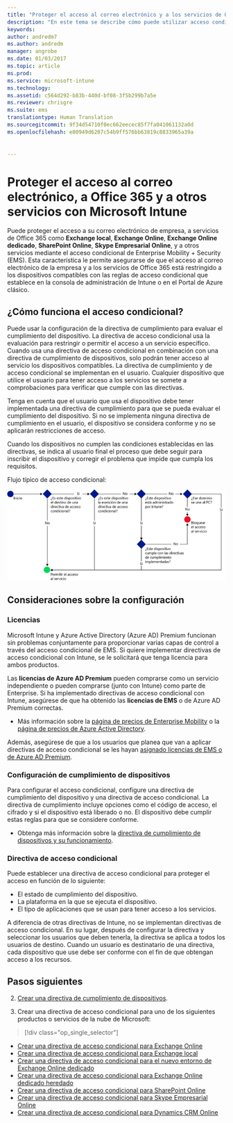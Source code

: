 ```yaml
---
title: "Proteger el acceso al correo electrónico y a los servicios de Office 365 | Microsoft Docs"
description: "En este tema se describe cómo puede utilizar acceso condicional para permitir que únicamente los dispositivos que cumplan los requisitos puedan tener acceso al correo electrónico y los datos de la empresa en SharePoint Online y otros servicios."
keywords: 
author: andredm7
ms.author: andredm
manager: angrobe
ms.date: 01/03/2017
ms.topic: article
ms.prod: 
ms.service: microsoft-intune
ms.technology: 
ms.assetid: c564d292-b83b-440d-bf08-3f5b299b7a5e
ms.reviewer: chrisgre
ms.suite: ems
translationtype: Human Translation
ms.sourcegitcommit: 9f34d54710f0ec662eecec85f7fa041061132a0d
ms.openlocfilehash: e80949d6207c54b9ff576bb63819c8833965a39a


---
```


# <a name="protect-access-to-email-office-365-and-other-services-with-microsoft-intune"></a>Proteger el acceso al correo electrónico, a Office 365 y a otros servicios con Microsoft Intune
Puede proteger el acceso a su correo electrónico de empresa, a servicios de Office 365 como **Exchange local**, **Exchange Online**, **Exchange Online dedicado**, **SharePoint Online**, **Skype Empresarial Online**, y a otros servicios mediante el acceso condicional de Enterprise Mobility + Security (EMS). Esta característica le permite asegurarse de que el acceso al correo electrónico de la empresa y a los servicios de Office 365 está restringido a los dispositivos compatibles con las reglas de acceso condicional que establece en la consola de administración de Intune o en el Portal de Azure clásico.
## <a name="how-does-conditional-access-work"></a>¿Cómo funciona el acceso condicional?
Puede usar la configuración de la directiva de cumplimiento para evaluar el cumplimiento del dispositivo. La directiva de acceso condicional usa la evaluación para restringir o permitir el acceso a un servicio específico. Cuando usa una directiva de acceso condicional en combinación con una directiva de cumplimiento de dispositivos, solo podrán tener acceso al servicio los dispositivos compatibles. La directiva de cumplimiento y de acceso condicional se implementan en el usuario. Cualquier dispositivo que utilice el usuario para tener acceso a los servicios se somete a comprobaciones para verificar que cumple con las directivas.

Tenga en cuenta que el usuario que usa el dispositivo debe tener implementada una directiva de cumplimiento para que se pueda evaluar el cumplimiento del dispositivo.
Si no se implementa ninguna directiva de cumplimiento en el usuario, el dispositivo se considera conforme y no se aplicarán restricciones de acceso.

Cuando los dispositivos no cumplen las condiciones establecidas en las directivas, se indica al usuario final el proceso que debe seguir para inscribir el dispositivo y corregir el problema que impide que cumpla los requisitos.

Flujo típico de acceso condicional:

![Diagrama que muestra los puntos de decisión usados para determinar si un dispositivo puede tener acceso a un servicio o si se bloquea](../media/ConditionalAccess4.png)

## <a name="setup-considerations"></a>Consideraciones sobre la configuración

### <a name="licensing"></a>Licencias

Microsoft Intune y Azure Active Directory (Azure AD) Premium funcionan sin problemas conjuntamente para proporcionar varias capas de control a través del acceso condicional de EMS. Si quiere implementar directivas de acceso condicional con Intune, se le solicitará que tenga licencia para ambos productos.

Las **licencias de Azure AD Premium** pueden comprarse como un servicio independiente o pueden comprarse (junto con Intune) como parte de Enterprise. Si ha implementado directivas de acceso condicional con Intune, asegúrese de que ha obtenido las **licencias de EMS** o de Azure AD Premium correctas.

- Más información sobre la [página de precios de Enterprise Mobility](https://www.microsoft.com/en-us/cloud-platform/enterprise-mobility-pricing) o la [página de precios de Azure Active Directory](https://azure.microsoft.com/en-us/pricing/details/active-directory/).

Además, asegúrese de que a los usuarios que planea que van a aplicar directivas de acceso condicional se les hayan [asignado licencias de EMS o de Azure AD Premium](/Intune/get-started/start-with-a-paid-subscription-to-microsoft-intune-step-4.md).

### <a name="device-compliance-settings"></a>Configuración de cumplimiento de dispositivos

Para configurar el acceso condicional, configure una directiva de cumplimiento del dispositivo y una directiva de acceso condicional. La directiva de cumplimiento incluye opciones como el código de acceso, el cifrado y si el dispositivo está liberado o no. El dispositivo debe cumplir estas reglas para que se considere conforme.

- Obtenga más información sobre la [directiva de cumplimiento de dispositivos y su funcionamiento](introduction-to-device-compliance-policies-in-microsoft-intune.md).

### <a name="conditional-access-policy"></a>Directiva de acceso condicional

Puede establecer una directiva de acceso condicional para proteger el acceso en función de lo siguiente:
- El estado de cumplimiento del dispositivo.
- La plataforma en la que se ejecuta el dispositivo.
- El tipo de aplicaciones que se usan para tener acceso a los servicios.

A diferencia de otras directivas de Intune, no se implementan directivas de acceso condicional. En su lugar, después de configurar la directiva y seleccionar los usuarios que deben tenerla, la directiva se aplica a todos los usuarios de destino. Cuando un usuario es destinatario de una directiva, cada dispositivo que use debe ser conforme con el fin de que obtengan acceso a los recursos.


## <a name="next-steps"></a>Pasos siguientes


2. [Crear una directiva de cumplimiento de dispositivos](create-a-device-compliance-policy-in-microsoft-intune.md).

2.  Crear una directiva de acceso condicional para uno de los siguientes productos o servicios de la nube de Microsoft:
> [!div class="op_single_selector"]
  - [Crear una directiva de acceso condicional para Exchange Online](restrict-access-to-exchange-online-with-microsoft-intune.md)
  - [Crear una directiva de acceso condicional para Exchange local](restrict-access-to-exchange-onpremises-with-microsoft-intune.md)
  - [Crear una directiva de acceso condicional para el nuevo entorno de Exchange Online dedicado](restrict-access-to-exchange-online-with-microsoft-intune.md)
  - [Crear una directiva de acceso condicional para Exchange Online dedicado heredado](restrict-access-to-exchange-onpremises-with-microsoft-intune.md)
  - [Crear una directiva de acceso condicional para SharePoint Online](restrict-access-to-sharepoint-online-with-microsoft-intune.md)
  - [Crear una directiva de acceso condicional para Skype Empresarial Online](restrict-access-to-skype-for-business-online-with-microsoft-intune.md)
  - [Crear una directiva de acceso condicional para Dynamics CRM Online](restrict-access-to-dynamics-crm-online-with-microsoft-intune.md)



<!--HONumber=Jan17_HO1-->


